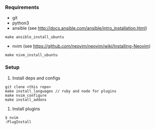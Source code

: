 ### Requirements

* git
* python3
* ansible (see http://docs.ansible.com/ansible/intro_installation.html)
```
make ansible_install_ubuntu
```
* nvim (see https://github.com/neovim/neovim/wiki/Installing-Neovim)
```
make nivm_install_ubuntu
```

### Setup

1. Install deps and configs
```
git clone <this repo>
make install_languages // ruby and node for plugins
make nvim_configure
make install_addons
```

1. Install plugins
```
$ nvim
:PlugInstall
```
